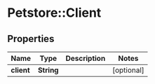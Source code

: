 # Petstore::Client

## Properties
Name | Type | Description | Notes
------------ | ------------- | ------------- | -------------
**client** | **String** |  | [optional] 


